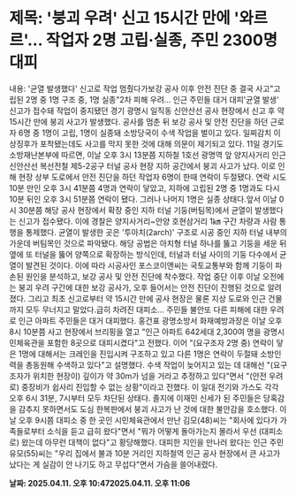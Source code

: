 # **제목: '붕괴 우려' 신고 15시간 만에 '와르르'… 작업자 2명 고립·실종, 주민 2300명 대피**

  내용: '균열 발생했다' 신고로 작업 멈췄다가보강 공사 이후 안전 진단 중 결국 사고"고립된 2명 중 1명 구조 중, 1명 실종"2차 피해 우려… 인근 주민들 대거 대피'균열 발생' 신고가 접수돼 작업이 중지됐던 경기 광명시 일직동 신안산선 공사 현장에서 신고 후 약 15시간 만에 붕괴 사고가 발생했다. 공사를 멈춘 뒤 보강 공사 및 안전 진단을 하던 근로자 6명 중 1명이 고립, 1명이 실종돼 소방당국이 수색 작업을 벌이고 있다. 일찌감치 이상징후가 포착됐는데도 사고를 막지 못한 것에 대해 의문이 제기되고 있다.  11일 경기도소방재난본부에 따르면, 이날 오후 3시 13분쯤 지하철 1호선 광명역 앞 양지사거리 인근 신안산선 복선전철 제5-2공구 터널 공사 현장 지하 공간에서 붕괴 사고가 났다. 이로 인해 현장 상부 도로에서 안전 진단을 하던 작업자 6명이 한때 연락이 두절됐다. 연락 시도 10분 만인 오후 3시 41분쯤 4명과 연락이 닿았고, 지하에 고립된 2명 중 1명과도 다시 10분 뒤인 오후 3시 51분쯤 연락이 됐다. 그러나 나머지 1명은 실종 상태다.앞서 이날 0시 30분쯤 해당 공사 현장에서 확장 중인 지하 터널 기둥(버팀목)에서 균열이 발생했다는 신고가 접수됐다. 이에 경찰은 양지사거리~안양 호현삼거리 1㎞ 구간 차량과 사람 통행을 통제했다. 균열이 발생한 곳은 '투아치(2arch)' 구조로 시공 중인 지하 터널 내부의 가운데 버팀목인 것으로 파악됐다. 해당 공법은 아치형 터널 하나를 뚫고 기둥을 세운 뒤 옆에 또 터널을 뚫어 양쪽으로 확장하는 방식인데, 터널과 터널 사이의 기둥 다수에서 균열이 발견된 것이다.  이에 따라 시공사인 포스코이앤씨는 국토교통부와 함께 기둥이 파손된 원인을 분석하고, 보강 공사 및 안전 진단에 착수했다. 작업 중단 이후 이날 오전에는 붕괴 우려 구간에 대한 보강 공사가, 오후 들어서는 안전 진단이 진행된 것으로 알려졌다. 그리고 최초 신고로부터 약 15시간 만에 공사 현장은 물론 지상 도로와 인근 건물까지 모두 무너지고 말았다.급히 차려진 대피소... 주민들 불안또 다른 피해에 대한 우려로 인근 아파트 주민들은 대거 대피했다. 홍건표 광명소방서 화재예방과장은 이날 오후 8시 10분쯤 사고 현장에서 브리핑을 열고 "인근 아파트 642세대 2,300여 명을 광명시민체육관을 포함한 8곳으로 대피시켰다"고 전했다. 이어 "(요구조자 2명 중) 연락이 닿은 1명에 대해서는 크레인을 진입시켜 구조하고 있고 다른 1명은 연락이 두절돼 소방인력을 총동원해 수색하고 있다"고 설명했다. 수색 작업이 늦어지고 있는 데 대해선 "(요구조자가 위치한 현장이) 깊이가 약 30m가 넘을 거라고 추정하고 있다"면서 "(안전 우려로) 중장비가 쉽사리 진입할 수 없는 상황"이라고 전했다. 이 일대 전기와 가스도 각각 오후 6시 31분, 7시부터 모두 차단된 상태다. 졸지에 이재민 신세가 된 주민들은 당혹감을 감추지 못하면서도 도심 한복판에서 붕괴 사고가 난 것에 대한  불안감을 호소했다. 이날 오후 9시쯤 대피소 중 한 곳인 시민체육관에서 만난 김모(48)씨는 "회사에 있다가 가족들로부터 소식을 듣고 급히 왔다"면서 "뭐가 어떻게 돌아가는지 몰라서 우선 (대피소로) 왔는데 아무런 대책이 없다"고 황당해했다. 대피한 지인을 만나러 왔다는 인근 주민 유모(55)씨는 "우리 집에서 불과 10분 거리인 지하철역 인근 공사 현장에서 큰 사고가 났다는 게 실감이 안 나기도 하고 무섭다"면서 가슴을 쓸어내렸다.

  **날짜: 2025.04.11. 오후 10:472025.04.11. 오후 11:06**